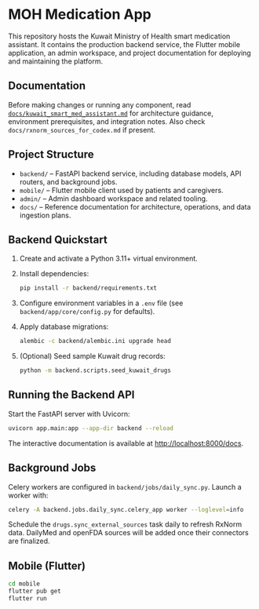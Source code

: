 # MOH Medication App

This repository hosts the Kuwait Ministry of Health smart medication assistant. It contains the production backend service, the Flutter mobile application, an admin workspace, and project documentation for deploying and maintaining the platform.

## Documentation

Before making changes or running any component, read [`docs/kuwait_smart_med_assistant.md`](docs/kuwait_smart_med_assistant.md) for architecture guidance, environment prerequisites, and integration notes. Also check `docs/rxnorm_sources_for_codex.md` if present.

## Project Structure

- `backend/` – FastAPI backend service, including database models, API routers, and background jobs.
- `mobile/` – Flutter mobile client used by patients and caregivers.
- `admin/` – Admin dashboard workspace and related tooling.
- `docs/` – Reference documentation for architecture, operations, and data ingestion plans.

## Backend Quickstart

1. Create and activate a Python 3.11+ virtual environment.
2. Install dependencies:

   ```bash
   pip install -r backend/requirements.txt
   ```

3. Configure environment variables in a `.env` file (see `backend/app/core/config.py` for defaults).
4. Apply database migrations:

   ```bash
   alembic -c backend/alembic.ini upgrade head
   ```

5. (Optional) Seed sample Kuwait drug records:

   ```bash
   python -m backend.scripts.seed_kuwait_drugs
   ```

## Running the Backend API

Start the FastAPI server with Uvicorn:

```bash
uvicorn app.main:app --app-dir backend --reload
```

The interactive documentation is available at <http://localhost:8000/docs>.

## Background Jobs

Celery workers are configured in `backend/jobs/daily_sync.py`. Launch a worker with:

```bash
celery -A backend.jobs.daily_sync.celery_app worker --loglevel=info
```

Schedule the `drugs.sync_external_sources` task daily to refresh RxNorm data. DailyMed and openFDA sources will be added once their connectors are finalized.

## Mobile (Flutter)

```bash
cd mobile
flutter pub get
flutter run
```
